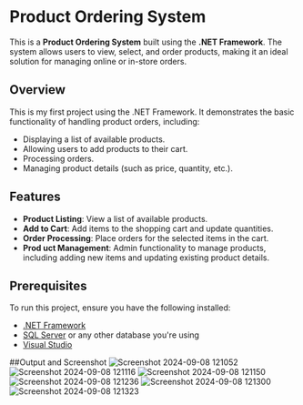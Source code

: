 # Product Ordering System

This is a **Product Ordering System** built using the **.NET Framework**. The system allows users to view, select, and order products, making it an ideal solution for managing online or in-store orders.

## Overview

This is my first project using the .NET Framework. It demonstrates the basic functionality of handling product orders, including:
- Displaying a list of available products.
- Allowing users to add products to their cart.
- Processing orders.
- Managing product details (such as price, quantity, etc.).

## Features

- **Product Listing**: View a list of available products.
- **Add to Cart**: Add items to the shopping cart and update quantities.
- **Order Processing**: Place orders for the selected items in the cart.
- **Prod
uct Management**: Admin functionality to manage products, including adding new items and updating existing product details.

## Prerequisites

To run this project, ensure you have the following installed:
- [.NET Framework](https://dotnet.microsoft.com/download/dotnet-framework)
- [SQL Server](https://www.microsoft.com/en-us/sql-server/sql-server-downloads) or any other database you're using
- [Visual Studio](https://visualstudio.microsoft.com/)

##Output and Screenshot
![Screenshot 2024-09-08 121052](https://github.com/user-attachments/assets/21dad720-db3d-44a8-876d-cc99d5e593d1)
![Screenshot 2024-09-08 121116](https://github.com/user-attachments/assets/ef8607a1-2f90-42f6-b424-438891267058)
![Screenshot 2024-09-08 121150](https://github.com/user-attachments/assets/7dcb8e36-d989-4c38-bea6-1211f2d88a4c)
![Screenshot 2024-09-08 121236](https://github.com/user-attachments/assets/3fee9cec-ee46-4c31-b551-c005cc63ef00)
![Screenshot 2024-09-08 121300](https://github.com/user-attachments/assets/d35c07a2-64f6-4221-83f3-17dfb0cfbb62)
![Screenshot 2024-09-08 121323](https://github.com/user-attachments/assets/9aa2c99e-964c-476e-8537-3a80d049cb90)


